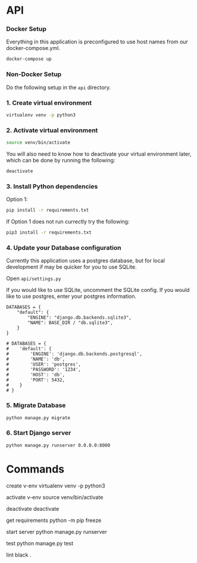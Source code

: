 # API

### Docker Setup

Everything in this application is preconfigured to use host names from our docker-compose.yml.

```bash
docker-compose up
```

### Non-Docker Setup

Do the following setup in the ```api``` directory.

### 1. Create virtual environment

```bash
virtualenv venv -p python3
```

### 2. Activate virtual environment

```bash
source venv/bin/activate
```

You will also need to know how to deactivate your virtual environment later, which can be done by running the following:

```bash
deactivate
```

### 3. Install Python dependencies
Option 1:
```bash
pip install -r requirements.txt
```
If Option 1 does not run currectly try the following:
```bash
pip3 install -r requirements.txt
```
### 4. Update your Database configuration

Currently this application uses a postgres database, but for local development if may be quicker for you to use SQLite.

Open ```api/settings.py```

If you would like to use SQLite, uncomment the SQLite config. If you would like to use postgres, enter your postgres information.
```
DATABASES = {
    "default": {
        "ENGINE": "django.db.backends.sqlite3",
        "NAME": BASE_DIR / "db.sqlite3",
    }
}

# DATABASES = {
#    'default': {
#        'ENGINE': 'django.db.backends.postgresql',
#        'NAME': 'db',
#        'USER': 'postgres',
#        'PASSWORD': '1234',
#        'HOST': 'db',
#        'PORT': 5432,
#    }
# }

```

### 5. Migrate Database

```bash
python manage.py migrate
```

### 6. Start Django server

```bash
python manage.py runserver 0.0.0.0:8000
```




# Commands

create v-env
    virtualenv venv -p python3

activate v-env
    source venv/bin/activate

deactivate
    deactivate

get requirements
    python -m pip freeze

start server
    python manage.py runserver

test
    python manage.py test

lint
    black .
